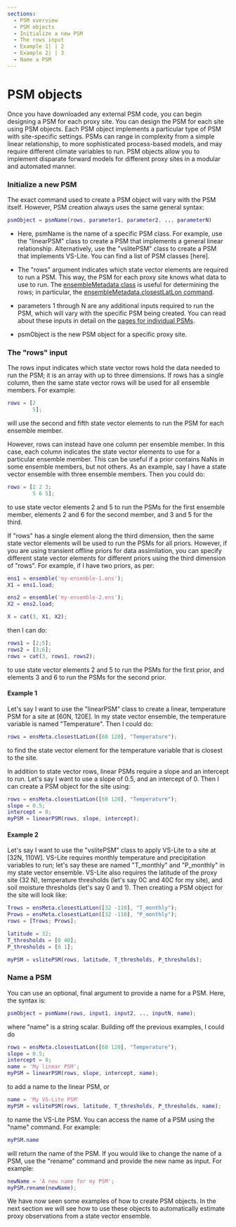 ```yaml
---
sections:
  - PSM overview
  - PSM objects
  - Initialize a new PSM
  - The rows input
  - Example 1| | 2
  - Example 2| | 3
  - Name a PSM
---
```


# PSM objects
Once you have downloaded any external PSM code, you can begin designing a PSM for each proxy site. You can design the PSM for each site using PSM objects. Each PSM object implements a particular type of PSM with site-specific settings. PSMs can range in complexity from a simple linear relationship, to more sophisticated process-based models, and may require different climate variables to run. PSM objects allow you to implement disparate forward models for different proxy sites in a modular and automated manner.

### Initialize a new PSM
The exact command used to create a PSM object will vary with the PSM itself. However, PSM creation always uses the same general syntax:
```matlab
psmObject = psmName(rows, parameter1, parameter2, .., parameterN)
```

* Here, psmName is the name of a specific PSM class. For example, use the "linearPSM" class to create a PSM that implements a general linear relationship. Alternatively, use the "vslitePSM" class to create a PSM that implements VS-Lite. You can find a list of PSM classes [here].

* The "rows" argument indicates which state vector elements are required to run a PSM. This way, the PSM for each proxy site knows what data to use to run. The [ensembleMetadata class](..\ensembleMetadata\welcome) is useful for determining the rows; in particular, the [ensembleMetadata.closestLatLon command](..\ensembleMetadata\closest).

* parameters 1 through N are any additional inputs required to run the PSM, which will vary with the specific PSM being created. You can read about these inputs in detail on the [pages for individual PSMs](advanced).

* psmObject is the new PSM object for a specific proxy site.

### The "rows" input

The rows input indicates which state vector rows hold the data needed to run the PSM; it is an array with up to three dimensions. If rows has a single column, then the same state vector rows will be used for all ensemble members. For example:
```matlab
rows = [2
        5];
```
will use the second and fifth state vector elements to run the PSM for each ensemble member.

However, rows can instead have one column per ensemble member. In this case, each column indicates the state vector elements to use for a particular ensemble member. This can be useful if a prior contains NaNs in some ensemble members, but not others. As an example, say I have a state vector ensemble with three ensemble members. Then you could do:
```matlab
rows = [2 2 3;
        5 6 5];
```
to use state vector elements 2 and 5 to run the PSMs for the first ensemble member, elements 2 and 6 for the second member, and 3 and 5 for the third.

If "rows" has a single element along the third dimension, then the same state vector elements will be used to run the PSMs for all priors. However, if you are using transient offline priors for data assimilation, you can specify different state vector elements for different priors using the third dimension of "rows". For example, if I have two priors, as per:
```matlab
ens1 = ensemble('my-ensemble-1.ens');
X1 = ens1.load;

ens2 = ensemble('my-ensemble-2.ens');
X2 = ens2.load;

X = cat(3, X1, X2);
```

then I can do:

```matlab
rows1 = [2;5];
rows2 = [3;6];
rows = cat(3, rows1, rows2);
```
to use state vector elements 2 and 5 to run the PSMs for the first prior, and elements 3 and 6 to run the PSMs for the second prior.

#### Example 1
Let's say I want to use the "linearPSM" class to create a linear, temperature PSM for a site at [60N, 120E]. In my state vector ensemble, the temperature variable is named "Temperature". Then I could do:
```matlab
rows = ensMeta.closestLatLon([60 120], "Temperature");
```
to find the state vector element for the temperature variable that is closest to the site.

In addition to state vector rows, linear PSMs require a slope and an intercept to run. Let's say I want to use a slope of 0.5, and an intercept of 0. Then I can create a PSM object for the site using:
```matlab
rows = ensMeta.closestLatLon([60 120], "Temperature");
slope = 0.5;
intercept = 0;
myPSM = linearPSM(rows, slope, intercept);
```

#### Example 2
Let's say I want to use the "vslitePSM" class to apply VS-Lite to a site at [32N, 110W]. VS-Lite requires monthly temperature and precipitation variables to run; let's say these are named "T_monthly" and "P_monthly" in my state vector ensemble. VS-Lite also requires the latitude of the proxy site (32 N), temperature thresholds (let's say 0C and 40C for my site), and soil moisture thresholds (let's say 0 and 1). Then creating a PSM object for the site will look like:
```matlab
Trows = ensMeta.closestLatLon([32 -110], "T_monthly");
Prows = ensMeta.closestLatLon([32 -110], "P_monthly");
rows = [Trows; Prows];

latitude = 32;
T_thresholds = [0 40];
P_thresholds = [0 1];

myPSM = vslitePSM(rows, latitude, T_thresholds, P_thresholds);
```

### Name a PSM

You can use an optional, final argument to provide a name for a PSM. Here, the syntax is:
```matlab
psmObject = psmName(rows, input1, input2, .., inputN, name);
```
where "name" is a string scalar. Building off the previous examples, I could do

```matlab
rows = ensMeta.closestLatLon([60 120], "Temperature");
slope = 0.5;
intercept = 0;
name = 'My linear PSM';
myPSM = linearPSM(rows, slope, intercept, name);
```

to add a name to the linear PSM, or
```matlab
name = 'My VS-Lite PSM'
myPSM = vslitePSM(rows, latitude, T_thresholds, P_thresholds, name);
```

to name the VS-Lite PSM. You can access the name of a PSM using the "name" command. For example:
```matlab
myPSM.name
```
will return the name of the PSM. If you would like to change the name of a PSM, use the "rename" command and provide the new name as input. For example:
```matlab
newName = 'A new name for my PSM';
myPSM.rename(newName);
```

We have now seen some examples of how to create PSM objects. In the next section we will see how to use these objects to automatically estimate proxy observations from a state vector ensemble.
